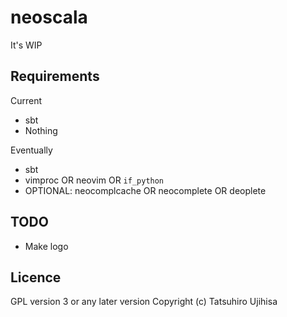 # neoscala

It's WIP

## Requirements

Current

* sbt
* Nothing

Eventually

* sbt
* vimproc OR neovim OR `if_python`
* OPTIONAL: neocomplcache OR neocomplete OR deoplete

## TODO

* Make logo

## Licence

GPL version 3 or any later version
Copyright (c) Tatsuhiro Ujihisa
